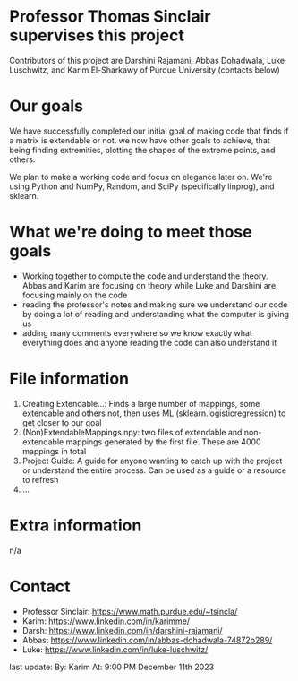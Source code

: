 # Professor Thomas Sinclair supervises this project
Contributors of this project are Darshini Rajamani, Abbas Dohadwala, Luke Luschwitz, and Karim El-Sharkawy of Purdue University (contacts below)

# Our goals
We have successfully completed our initial goal of making code that finds if a matrix is extendable or not. we now have other goals to achieve, that being finding extremities, plotting the shapes of the extreme points, and others.

We plan to make a working code and focus on elegance later on. We're using Python and NumPy, Random, and SciPy (specifically linprog), and sklearn.

# What we're doing to meet those goals
+ Working together to compute the code and understand the theory. Abbas and Karim are focusing on theory while Luke and Darshini are focusing mainly on the code
+ reading the professor's notes and making sure we understand our code by doing a lot of reading and understanding what the computer is giving us
+ adding many comments everywhere so we know exactly what everything does and anyone reading the code can also understand it

# File information
1. Creating Extendable...: Finds a large number of mappings, some extendable and others not, then uses ML (sklearn.logisticregression) to get closer to our goal
2. (Non)ExtendableMappings.npy: two files of extendable and non-extendable mappings generated by the first file. These are 4000 mappings in total
3. Project Guide: A guide for anyone wanting to catch up with the project or understand the entire process. Can be used as a guide or a resource to refresh
4. ...

# Extra information
n/a

# Contact
+ Professor Sinclair: https://www.math.purdue.edu/~tsincla/
+ Karim: https://www.linkedin.com/in/karimme/
+ Darsh: https://www.linkedin.com/in/darshini-rajamani/
+ Abbas: https://www.linkedin.com/in/abbas-dohadwala-74872b289/
+ Luke: https://www.linkedin.com/in/luke-luschwitz/

last update:
By: Karim
At: 9:00 PM December 11th 2023
